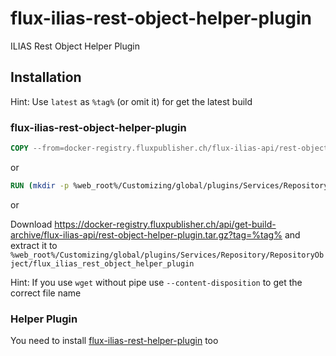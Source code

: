 # flux-ilias-rest-object-helper-plugin

ILIAS Rest Object Helper Plugin

## Installation

Hint: Use `latest` as `%tag%` (or omit it) for get the latest build

### flux-ilias-rest-object-helper-plugin

```dockerfile
COPY --from=docker-registry.fluxpublisher.ch/flux-ilias-api/rest-object-helper-plugin:%tag% /flux-ilias-rest-object-helper-plugin %web_root%/Customizing/global/plugins/Services/Repository/RepositoryObject/flux_ilias_rest_object_helper_plugin
```

or

```dockerfile
RUN (mkdir -p %web_root%/Customizing/global/plugins/Services/Repository/RepositoryObject/flux_ilias_rest_object_helper_plugin && cd %web_root%/Customizing/global/plugins/Services/Repository/RepositoryObject/flux_ilias_rest_object_helper_plugin && wget -O - https://docker-registry.fluxpublisher.ch/api/get-build-archive/flux-ilias-api/rest-object-helper-plugin.tar.gz?tag=%tag% | tar -xz --strip-components=1)
```

or

Download https://docker-registry.fluxpublisher.ch/api/get-build-archive/flux-ilias-api/rest-object-helper-plugin.tar.gz?tag=%tag% and extract it to `%web_root%/Customizing/global/plugins/Services/Repository/RepositoryObject/flux_ilias_rest_object_helper_plugin`

Hint: If you use `wget` without pipe use `--content-disposition` to get the correct file name

### Helper Plugin

You need to install [flux-ilias-rest-helper-plugin](https://github.com/flux-caps/flux-ilias-rest-helper-plugin) too
